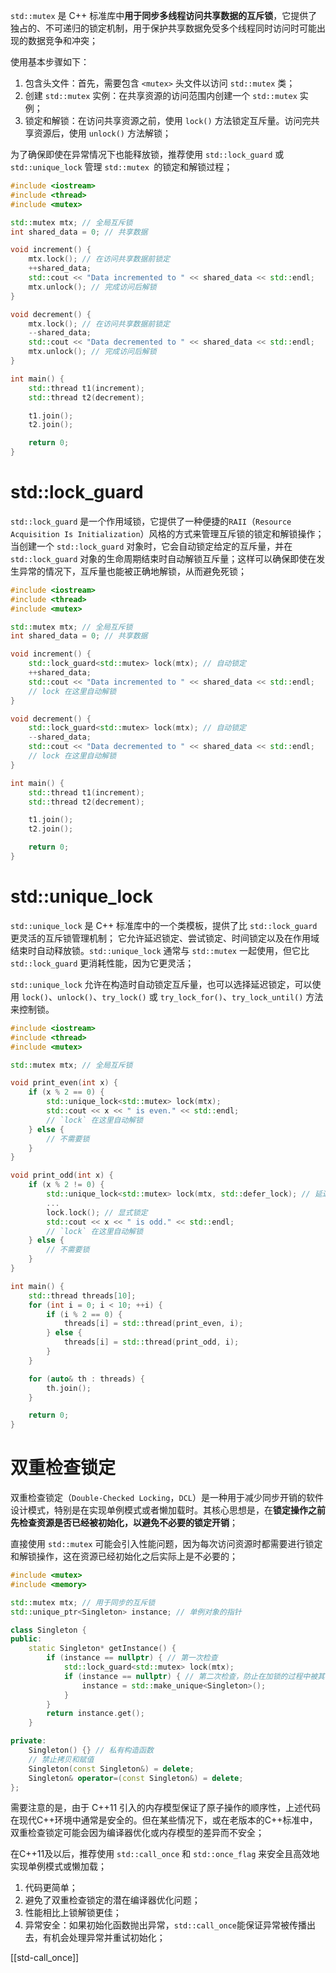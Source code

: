 `std::mutex` 是 C++ 标准库中**用于同步多线程访问共享数据的互斥锁**，它提供了独占的、不可递归的锁定机制，用于保护共享数据免受多个线程同时访问时可能出现的数据竞争和冲突；

使用基本步骤如下：
1. 包含头文件：首先，需要包含 `<mutex>` 头文件以访问 `std::mutex` 类；
2. 创建 `std::mutex` 实例：在共享资源的访问范围内创建一个 `std::mutex` 实例；
3. 锁定和解锁：在访问共享资源之前，使用 `lock()` 方法锁定互斥量。访问完共享资源后，使用 `unlock()` 方法解锁；

为了确保即使在异常情况下也能释放锁，推荐使用 `std::lock_guard` 或 `std::unique_lock` 管理 `std::mutex `的锁定和解锁过程；

```cpp
#include <iostream>
#include <thread>
#include <mutex>

std::mutex mtx; // 全局互斥锁
int shared_data = 0; // 共享数据

void increment() {
    mtx.lock(); // 在访问共享数据前锁定
    ++shared_data;
    std::cout << "Data incremented to " << shared_data << std::endl;
    mtx.unlock(); // 完成访问后解锁
}

void decrement() {
    mtx.lock(); // 在访问共享数据前锁定
    --shared_data;
    std::cout << "Data decremented to " << shared_data << std::endl;
    mtx.unlock(); // 完成访问后解锁
}

int main() {
    std::thread t1(increment);
    std::thread t2(decrement);

    t1.join();
    t2.join();

    return 0;
}
```

# std::lock_guard

`std::lock_guard` 是一个作用域锁，它提供了一种便捷的`RAII`（`Resource Acquisition Is Initialization`）风格的方式来管理互斥锁的锁定和解锁操作；
当创建一个 `std::lock_guard` 对象时，它会自动锁定给定的互斥量，并在 `std::lock_guard` 对象的生命周期结束时自动解锁互斥量；这样可以确保即使在发生异常的情况下，互斥量也能被正确地解锁，从而避免死锁；

```cpp
#include <iostream>
#include <thread>
#include <mutex>

std::mutex mtx; // 全局互斥锁
int shared_data = 0; // 共享数据

void increment() {
    std::lock_guard<std::mutex> lock(mtx); // 自动锁定
    ++shared_data;
    std::cout << "Data incremented to " << shared_data << std::endl;
    // lock 在这里自动解锁
}

void decrement() {
    std::lock_guard<std::mutex> lock(mtx); // 自动锁定
    --shared_data;
    std::cout << "Data decremented to " << shared_data << std::endl;
    // lock 在这里自动解锁
}

int main() {
    std::thread t1(increment);
    std::thread t2(decrement);

    t1.join();
    t2.join();

    return 0;
}
```

# std::unique_lock

`std::unique_lock` 是 C++ 标准库中的一个类模板，提供了比 `std::lock_guard` 更灵活的互斥锁管理机制；
它允许延迟锁定、尝试锁定、时间锁定以及在作用域结束时自动释放锁。`std::unique_lock` 通常与 `std::mutex` 一起使用，但它比 `std::lock_guard` 更消耗性能，因为它更灵活；

`std::unique_lock` 允许在构造时自动锁定互斥量，也可以选择延迟锁定，可以使用 `lock()`、`unlock()`、`try_lock()` 或 `try_lock_for()`、`try_lock_until()` 方法来控制锁。

```cpp
#include <iostream>
#include <thread>
#include <mutex>

std::mutex mtx; // 全局互斥锁

void print_even(int x) {
    if (x % 2 == 0) {
        std::unique_lock<std::mutex> lock(mtx);
        std::cout << x << " is even." << std::endl;
        // `lock` 在这里自动解锁
    } else {
        // 不需要锁
    }
}

void print_odd(int x) {
    if (x % 2 != 0) {
        std::unique_lock<std::mutex> lock(mtx, std::defer_lock); // 延迟锁定
        ...
        lock.lock(); // 显式锁定
        std::cout << x << " is odd." << std::endl;
        // `lock` 在这里自动解锁
    } else {
        // 不需要锁
    }
}

int main() {
    std::thread threads[10];
    for (int i = 0; i < 10; ++i) {
        if (i % 2 == 0) {
            threads[i] = std::thread(print_even, i);
        } else {
            threads[i] = std::thread(print_odd, i);
        }
    }

    for (auto& th : threads) {
        th.join();
    }

    return 0;
}
```

# 双重检查锁定

双重检查锁定（`Double-Checked Locking`，`DCL`）是一种用于减少同步开销的软件设计模式，特别是在实现单例模式或者懒加载时。其核心思想是，在**锁定操作之前先检查资源是否已经被初始化，以避免不必要的锁定开销**；

直接使用 `std::mutex` 可能会引入性能问题，因为每次访问资源时都需要进行锁定和解锁操作，这在资源已经初始化之后实际上是不必要的；

```cpp
#include <mutex>
#include <memory>

std::mutex mtx; // 用于同步的互斥锁
std::unique_ptr<Singleton> instance; // 单例对象的指针

class Singleton {
public:
    static Singleton* getInstance() {
        if (instance == nullptr) { // 第一次检查
            std::lock_guard<std::mutex> lock(mtx);
            if (instance == nullptr) { // 第二次检查，防止在加锁的过程中被其他线程初始化
                instance = std::make_unique<Singleton>();
            }
        }
        return instance.get();
    }

private:
    Singleton() {} // 私有构造函数
    // 禁止拷贝和赋值
    Singleton(const Singleton&) = delete;
    Singleton& operator=(const Singleton&) = delete;
};
```

需要注意的是，由于 C++11 引入的内存模型保证了原子操作的顺序性，上述代码在现代C++环境中通常是安全的。但在某些情况下，或在老版本的C++标准中，双重检查锁定可能会因为编译器优化或内存模型的差异而不安全；

在C++11及以后，推荐使用 `std::call_once` 和 `std::once_flag` 来安全且高效地实现单例模式或懒加载；
1. 代码更简单；
2. 避免了双重检查锁定的潜在编译器优化问题；
3. 性能相比上锁解锁更佳；
4. 异常安全：如果初始化函数抛出异常，`std::call_once`能保证异常被传播出去，有机会处理异常并重试初始化；

[[std-call_once]]

